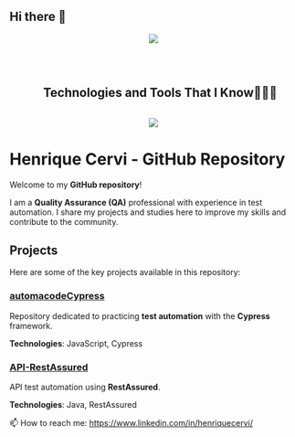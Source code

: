 ## Hi there 👋

<p align="center">
  <a href="https://github.com/DenverCoder1/readme-typing-svg"><img src="https://readme-typing-svg.herokuapp.com?font=Time+New+Roman&color=%23C8BE25&size=25&center=true&vCenter=true&width=600&height=100&lines=Software+Quality+Engineer;QA;Quality+Assurance;Expert+on+API;Always+learning+new+things"></a>
</p>
<br>

<div id="user-content-toc">
  <ul align="center">
    <summary><h2 style="display: inline-block">Technologies and Tools That I Know👨🏻‍💻</h2></summary>
  </ul>
</div>
<!--tech stack icons-->
<p align="center">
  <a href="https://skillicons.dev">
    <img src="https://skillicons.dev/icons?i=java,js,git,css,docker,postgres,figma,redis,github,mongodb,mysql,postman,intellij,vscode&perline=14" />
  </a>
</p>

# Henrique Cervi - GitHub Repository

Welcome to my **GitHub repository**!

I am a **Quality Assurance (QA)** professional with experience in test automation. I share my projects and studies here to improve my skills and contribute to the community.

## Projects

Here are some of the key projects available in this repository:

### [automacodeCypress](https://github.com/henriquecervi/automacodeCypress)
Repository dedicated to practicing **test automation** with the **Cypress** framework.

**Technologies**: JavaScript, Cypress

### [API-RestAssured](https://github.com/henriquecervi/API-RestAssured)
API test automation using **RestAssured**.

**Technologies**: Java, RestAssured

📫 How to reach me:
https://www.linkedin.com/in/henriquecervi/
